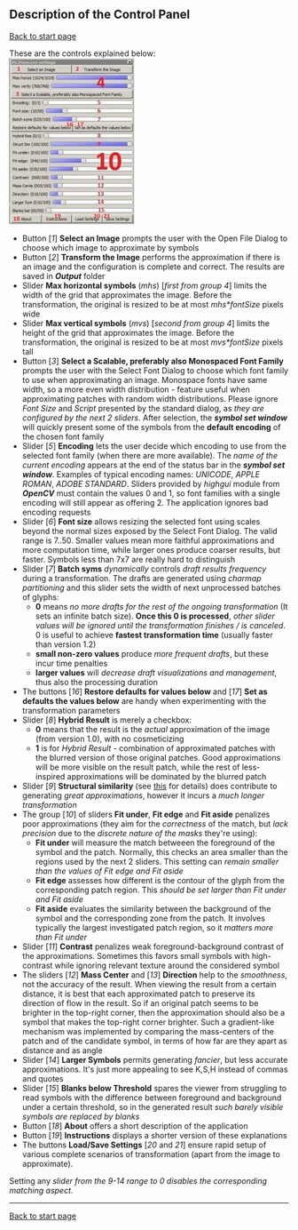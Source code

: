 ## Description of the Control Panel ##
[Back to start page](../../../ReadMe.md)

These are the controls explained below:<br>
![](CtrlPanel.jpg)

- Button \[*1*\] **Select an Image** prompts the user with the Open File Dialog to choose which image to approximate by symbols
- Button \[*2*\] **Transform the Image** performs the approximation if there is an image and the configuration is complete and correct. The results are saved in ***Output*** folder
- Slider **Max horizontal symbols** (*mhs*) \[*first from group 4*\] limits the width of the grid that approximates the image. Before the transformation, the original is resized to be at most _mhs*fontSize_ pixels wide
- Slider **Max vertical symbols** (*mvs*) \[*second from group 4*\] limits the height of the grid that approximates the image. Before the transformation, the original is resized to be at most _mvs*fontSize_ pixels tall
- Button \[*3*\] **Select a Scalable, preferably also Monospaced Font Family** prompts the user with the Select Font Dialog to choose which font family to use when approximating an image. Monospace fonts have same width, so a more even width distribution - feature useful when approximating patches with random width distributions. Please ignore *Font Size* and *Script* presented by the standard dialog, as *they are configured by the next 2 sliders*. After selection, the ***symbol set window*** will quickly present some of the symbols from the **default encoding** of the chosen font family
- Slider \[*5*\] **Encoding** lets the user decide which encoding to use from the selected font family (when there are more available). The *name of the current encoding* appears at the end of the status bar in the ***symbol set window***. Examples of typical encoding names: *UNICODE*, *APPLE ROMAN*, *ADOBE STANDARD*. Sliders provided by *highgui* module from ***OpenCV*** must contain the values 0 and 1, so font families with a single encoding will still appear as offering 2. The application ignores bad encoding requests
- Slider \[*6*\] **Font size** allows resizing the selected font using scales beyond the normal sizes exposed by the Select Font Dialog. The valid range is 7..50. Smaller values mean more faithful approximations and more computation time, while larger ones produce coarser results, but faster. Symbols less than 7x7 are really hard to distinguish
- Slider \[*7*\] **Batch syms** *dynamically* controls *draft results frequency* during a transformation. The drafts are generated using *charmap partitioning* and this slider sets the width of next unprocessed batches of glyphs:
	- **0** means *no more drafts for the rest of the ongoing transformation* (It sets an infinite batch size). **Once this 0 is processed**, *other slider values will be ignored until the transformation finishes / is canceled*. 0 is useful to achieve **fastest transformation time** (usually faster than version 1.2)
	- **small non-zero values** produce *more frequent drafts*, but these incur time penalties
	- **larger values** will *decrease draft visualizations and management*, thus also the processing duration
- The buttons \[*16*\] **Restore defaults for values below** and \[*17*\] **Set as defaults the values below** are handy when experimenting with the transformation parameters
- Slider \[*8*\] **Hybrid Result** is merely a checkbox:
	- **0** means that the result is the *actual* approximation of the image (from version 1.0), with no cosmeticizing
	- **1** is for *Hybrid Result* - combination of approximated patches with the blurred version of those original patches. Good approximations will be more visible on the result patch, while the rest of less-inspired approximations will be dominated by the blurred patch
- Slider \[*9*\] **Structural similarity** (see [this](https://ece.uwaterloo.ca/~z70wang/research/ssim) for details) does contribute to generating *great approximations*, however it incurs a *much longer transformation*
- The group \[*10*\] of sliders **Fit under**, **Fit edge** and **Fit aside** penalizes poor approximations (they aim for the *correctness* of the match, but *lack precision* due to the *discrete nature of the masks* they&#39;re using):
	- **Fit under** will measure the match betweeen the foreground of the symbol and the patch. Normally, this checks an area smaller than the regions used by the next 2 sliders. This setting can _remain smaller than the values of *Fit edge* and *Fit aside*_
	- **Fit edge** assesses how different is the contour of the glyph from the corresponding patch region. This _should be set larger than *Fit under* and *Fit aside*_
	- **Fit aside** evaluates the similarity between the background of the symbol and the corresponding zone from the patch. It involves typically the largest investigated patch region, so it _matters more than *Fit under*_
- Slider \[*11*\] **Contrast** penalizes weak foreground-background contrast of the approximations. Sometimes this favors small symbols with high\-contrast while ignoring relevant texture around the considered symbol
- The sliders \[*12*\] **Mass Center** and \[*13*\] **Direction** help to the *smoothness*, not the accuracy of the result. When viewing the result from a certain distance, it is best that each approximated patch to preserve its direction of flow in the result. So if an original patch seems to be brighter in the top\-right corner, then the approximation should also be a symbol that makes the top\-right corner brighter. Such a gradient-like mechanism was implemented by comparing the mass-centers of the patch and of the candidate symbol, in terms of how far are they apart as distance and as angle
- Slider \[*14*\] **Larger Symbols** permits generating *fancier*, but less accurate approximations. It&#39;s just more appealing to see K,S,H instead of commas and quotes
- Slider \[*15*\] **Blanks below Threshold** spares the viewer from struggling to read symbols with the difference between foreground and background under a certain threshold, so in the generated result *such barely visible symbols are replaced by blanks*
- Button \[*18*\] **About** offers a short description of the application
- Button \[*19*\] **Instructions** displays a shorter version of these explanations
- The buttons **Load/Save Settings** \[*20* and *21*\] ensure rapid setup of various complete scenarios of transformation (apart from the image to approximate).

Setting any _slider from the 9\-14 range to 0 disables the corresponding matching aspect_.

----------
[Back to start page](../../../ReadMe.md)

